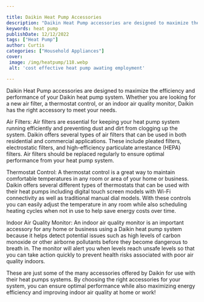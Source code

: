 ```yaml
---

title: Daikin Heat Pump Accessories
description: "Daikin Heat Pump accessories are designed to maximize the efficiency and performance of your Daikin heat pump system. Whether you ...see more"
keywords: heat pump
publishDate: 12/12/2022
tags: ["Heat Pump"]
author: Curtis
categories: ["Household Appliances"]
cover: 
 image: /img/heatpump/118.webp
 alt: 'cost effective heat pump awating employment'

---
```


Daikin Heat Pump accessories are designed to maximize the efficiency and performance of your Daikin heat pump system. Whether you are looking for a new air filter, a thermostat control, or an indoor air quality monitor, Daikin has the right accessory to meet your needs.

Air Filters: Air filters are essential for keeping your heat pump system running efficiently and preventing dust and dirt from clogging up the system. Daikin offers several types of air filters that can be used in both residential and commercial applications. These include pleated filters, electrostatic filters, and high-efficiency particulate arrestance (HEPA) filters. Air filters should be replaced regularly to ensure optimal performance from your heat pump system. 

Thermostat Control: A thermostat control is a great way to maintain comfortable temperatures in any room or area of your home or business. Daikin offers several different types of thermostats that can be used with their heat pumps including digital touch screen models with Wi-Fi connectivity as well as traditional manual dial models. With these controls you can easily adjust the temperature in any room while also scheduling heating cycles when not in use to help save energy costs over time. 

Indoor Air Quality Monitor: An indoor air quality monitor is an important accessory for any home or business using a Daikin heat pump system because it helps detect potential issues such as high levels of carbon monoxide or other airborne pollutants before they become dangerous to breath in. The monitor will alert you when levels reach unsafe levels so that you can take action quickly to prevent health risks associated with poor air quality indoors. 

These are just some of the many accessories offered by Daikin for use with their heat pumps systems. By choosing the right accessories for your system, you can ensure optimal performance while also maximizing energy efficiency and improving indoor air quality at home or work!

